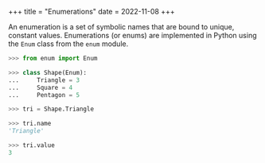 +++
title = "Enumerations"
date = 2022-11-08
+++

An enumeration is a set of symbolic names that are bound to unique, constant values. Enumerations (or enums) are implemented in Python using the `Enum` class from the `enum` module.

```python
>>> from enum import Enum

>>> class Shape(Enum):
...     Triangle = 3
...     Square = 4
...     Pentagon = 5

>>> tri = Shape.Triangle

>>> tri.name
'Triangle'

>>> tri.value
3
```
